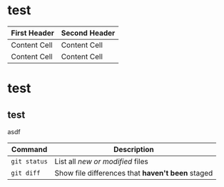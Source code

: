 # test

| First Header  | Second Header |
| ------------- | ------------- |
| Content Cell  | Content Cell  |
| Content Cell  | Content Cell  |

# test
## test
asdf 

| Command | Description |
| --- | --- |
| `git status` | List all *new or modified* files |
| `git diff` | Show file differences that **haven't been** staged |
